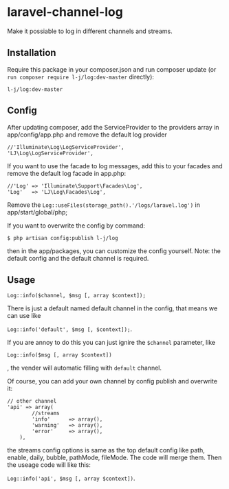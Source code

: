 laravel-channel-log
===================

Make it possiable to log in different channels and streams.

## Installation

Require this package in your composer.json and run composer update (or `run composer require l-j/log:dev-master` directly):

    l-j/log:dev-master

## Config

After updating composer, add the ServiceProvider to the providers array in app/config/app.php and remove the default log provider

    
    //'Illuminate\Log\LogServiceProvider',
    'LJ\Log\LogServiceProvider', 
    

If you want to use the facade to log messages, add this to your facades and remove the default log facade in app.php:

    
    //'Log' => 'Illuminate\Support\Facades\Log',
    'Log'   => 'LJ\Log\Facades\Log',
    

Remove the `Log::useFiles(storage_path().'/logs/laravel.log')` in app/start/global/php;

If you want to overwrite the config by command:

`$ php artisan config:publish l-j/log`

then in the app/packages, you can customize the config yourself. Note: the default config and the default channel is required.

## Usage

`Log::info($channel, $msg [, array $context]);`

There is just a default named default channel in the config, that means we can use like

`Log::info('default', $msg [, $context]);`. 

If you are annoy to do this you can just ignire the `$channel` parameter, like

 `Log::info($msg [, array $context])`
 
, the vender will automatic filling with `default` channel. 

Of course, you can add your own channel by config publish and overwrite it:

    
    // other channel
    'api' => array(
            //streams
            'info'      => array(),
            'warning'   => array(),
            'error'     => array(),
        ),
    

the streams config options is same as the top default config like path, enable, daily, bubble, pathMode, fileMode. The code will merge them. Then the useage code will like this: 

`Log::info('api', $msg [, array $context])`.











